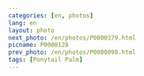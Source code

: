 ```yaml
---
categories: [en, photos]
lang: en
layout: photo
next_photo: /en/photos/P0000379.html
picname: P0000128
prev_photo: /en/photos/P0000098.html
tags: [Ponytail Palm]
---
```

